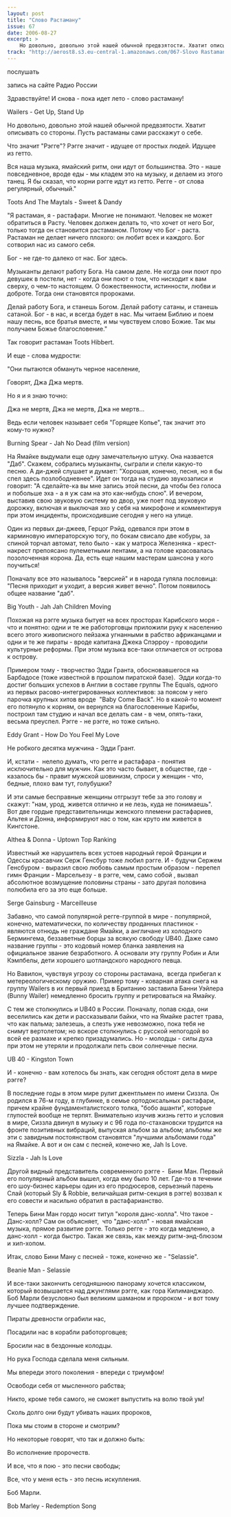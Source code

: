 ```yaml
---
layout: post
title: "Слово Растаману"
issue: 67
date: 2006-08-27
excerpt: >
    Но довольно, довольно этой нашей обычной предвзятости. Хватит описывать со стороны. Пусть растаманы сами расскажут о себе.
track: "http://aerost8.s3.eu-central-1.amazonaws.com/067-Slovo Rastamanu.mp3"
---
```


послушать

запись на сайте Радио России

Здравствуйте! И снова - пока идет лето - слово растаману!

Wailers - Get Up, Stand Up

Но довольно, довольно этой нашей обычной предвзятости. Хватит описывать со стороны. Пусть растаманы сами расскажут о себе.

Что значит "Рэгге"? Рэгге значит - идущее от простых людей. Идущее из гетто.

Вся наша музыка, ямайский ритм, они идут от большинства. Это - наше повседневное, вроде еды - мы кладем это на музыку, и делаем из этого танец. Я бы сказал, что корни рэгге идут из гетто. Регге - от слова регулярный, обычный."

Toots And The Maytals - Sweet & Dandy

"Я растаман, я - растафари. Многие не понимают. Человек не может обратиться в Расту. Человек должен делать то, что хочет от него Бог, только тогда он становится растаманом. Потому что Бог - раста. Растаман не делает ничего плохого: он любит всех и каждого. Бог сотворил нас из самого себя.

Бог - не где-то далеко от нас. Бог здесь.

Музыканты делают работу Бога. На самом деле. Не когда они поют про девушек в постели, нет - когда они поют о том, что нисходит к вам сверху, о чем-то настоящем. О божественности, истинности, любви и доброте. Тогда они становятся пророками.

Делай работу Бога, и станешь Богом. Делай работу сатаны, и станешь сатаной. Бог - в нас, и всегда будет в нас. Мы читаем Библию и поем нашу песнь, все братья вместе, и мы чувствуем слово Божие. Так мы получаем Божье благословение."

Так говорит растаман Toots Hibbert.

И еще - слова мудрости:

"Они пытаются обмануть черное население,

Говорят, Джа Джа мертв.

Но я и я знаю точно:

Джа не мертв, Джа не мертв, Джа не мертв...

Ведь если человек называет себя "Горящее Копье", так значит это кому-то нужно?

Burning Spear - Jah No Dead (film version)

На Ямайке выдумали еще одну замечательную штуку. Она назвается "Даб". Скажем, собрались музыканты, сыграли и спели какую-то песню. А ди-джей слушает и думает: "Хорошая, конечно, песня, но я бы спел здесь позлободневнее". Идет он тогда на студию звукозаписи и говорит: "А сделайте-ка вы мне запись этой песни, да чтобы без голоса и побольше эха - а я уж сам на это как-нибудь спою". И вечером, выставив свою звуковую систему во двор, уже поет под звуковую дорожку, включая и выключая эхо у себя на микрофоне и комментируя при этом инциденты, происходившие сегодня у него на улице.

Один из первых ди-джеев, Герцог Рэйд, одевался при этом в карминовую императорскую тогу, по бокам свисало две кобуры, за спиной торчал автомат, тело было - как у матроса Железняка - крест-накрест препоясано пулеметными лентами, а на голове красовалась позолоченная корона. Да, есть еще нашим мастерам шансона у кого поучиться!

Поначалу все это называлось "версией" и в народа гуляла пословица: "Песня приходит и уходит, а версия живет вечно". Потом появилось общее название "даб".

Big Youth - Jah Jah Children Moving

Похожая на рэгге музыка бытует на всех просторах Карибского моря - что и понятно: одни и те же работорговцы приложили руку к населению всего этого живописного пейзажа угнанными в рабство африканцами и одни и те же пираты - вроде капитана Джека Спэрроу - проводили культурные реформы. При этом музыка все-таки отличается от острова к острову.

Примером тому - творчество Эдди Гранта, обосновавшегося на Барбадосе (тоже известной в прошлом пиратской базе).  Эдди когда-то достиг больших успехов в Англии в составе группы The Equals, одного из первых расово-интегрированных коллективов: за поясом у него парочка крупных хитов вроде  "Baby Come Back". Но в какой-то момент его потянуло к корням, он вернулся на благословенные Карибы, построил там студию и начал все делать сам - в чем, опять-таки, весьма преуспел. Рэгге - не рэгге, но тоже сильно.

Eddy Grant - How Do You Feel My Love

Не робкого десятка мужчина - Эдди Грант.

И, кстати -  нелепо думать, что регге и растафара - понятия исключительно для мужчин. Как это часто бывает, в обществе, где - казалось бы - правит мужской шовинизм, спроси у женщин - что, бедные, плохо вам тут, голубушки?

И эти самые бесправные женщины отгрызут тебе за это голову и скажут: "нам, урод, живется отлично и не лезь, куда не понимаешь". Вот две гордые представительницы женского племени растафариев, Альтея и Донна, информируют нас о том, как круто им живется в Кингстоне.

Althea & Donna - Uptown Top Ranking

Известный же нарушитель всех устоев народный герой Франции и Одессы красавчик Серж Генсбур тоже любил рэгге. И - будучи Сержем Генсбуром - выразил свою любовь самым простым образом - перепел гимн Франции - Марсельезу - в рэгге, чем, само собой , вызвал абсолютное возмущение половины страны - зато другая половина полюбила его за это еще больше.

Serge Gainsburg - Marceilleuse

Забавно, что самой популярной регге-группой в мире - популярной, конечно, математически, по количеству проданных пластинок - являются отнюдь не граждане Ямайки, а англичане из холодного Бермингема, беззаветные борцы за всякую свободу UB40. Даже само название группы - это кодовый номер бланка заявления на официальное звание безработного. А основали эту группу Робин и Али Кэмпбелы, дети хорошего шотландского народного певца.

Но Вавилон, чувствуя угрозу со стороны растамана,  всегда прибегал к метереологическому оружию. Пример тому - коварная атака снега на группу Wailers в их первый приезд в Британию заставила Банни Уэйлера (Bunny Wailer) немедленно бросить группу и ретироваться на Ямайку.

С тем же столкнулись и UB40 в России. Поначалу, попав сюда, они веселились как дети и рассказывали байки, что на Ямайке растет трава, что как пальма; залезешь, а слезть уже невозможно, пока тебя не снимут вертолетом; но вскоре столкнулись с русской непогодой во всей ее размахе и крепко призадумались. Но - молодцы - силы духа при этом не утеряли и продолжали петь свои солнечные песни.

UB 40 - Kingston Town

И - конечно - вам хотелось бы знать, как сегодня обстоят дела в мире рэгге?

В последние годы в этом мире рулит джентльмен по имени Сиззла. Он родился в 76-м году, в глубинке, в семье ортодоксальных растафари, причем крайне фундаменталистского толка, "бобо ашанти", которые глупостей вообще не терпят. Внимательно изучив жизнь гетто и условия в мире, Сиззла двинул в музыку и с 96 года по-стахановски трудится на фронте позитивных вибраций, выпуская альбом за альбом; альбомы же эти с завидным постоянством становятся "лучшими альбомами года" на Ямайке. А вот и он сам с песней, конечно же, Jah Is Love.

Sizzla - Jah Is Love

Другой видный представитель современного рэгге -  Бини Ман. Первый его популярный альбом вышел, когда ему было 10 лет. Где-то в течении его шоу-бизнес карьеры один из его продюсеров, серьезный парень Слай (который Sly & Robbie, величайшая ритм-секция в рэгге) воззвал к его совести и насильно обратил в растафарианство.

Теперь Бини Ман гордо носит титул "короля данс-холла". Что такое - Данс-холл? Сам он объясняет,  что "данс-холл" - новая ямайская музыка, прямое развитие рэгге. Только регге - это когда медленно, а данс-холл - когда быстро. Такая же связь, как между ритм-энд-блюзом и хип-хопом.

Итак, слово Бини Ману с песней - тоже, конечно же - "Selassie".

Beanie Man - Selassie

И все-таки закончить сегодняшнюю панораму хочется классиком, который возвышается над джунглями рэгге, как гора Килиманджаро. Боб Марли безусловно был великим шаманом и пророком - и вот тому лучшее подтверждение.

Пираты древности ограбили нас,

Посадили нас в корабли работорговцев;

Бросили нас в бездонные колодцы.

Но рука Господа сделала меня сильным.

Мы впереди этого поколения - впереди с триумфом!

Освободи себя от мысленного рабства;

Никто, кроме тебя самого, не сможет выпустить на волю твой ум!

Сколь долго они будут убивать наших пророков,

Пока мы стоим в стороне и смотрим?

Но некоторые говорят, что так и должно быть:

Во исполнение пророчеств.

И все, что я пою - это песни свободы;

Все, что у меня есть - это песнь искупления.

Боб Марли.

Bob Marley - Redemption Song
